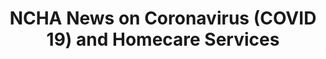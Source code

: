 ---
layout: link-post
title: NCHA News on Coronavirus (COVID 19) and Homecare Services
link: https://www.clinicalhomecare.org/news-on-coronavirus-covid-19-and-homecare-services/
category: NHS and NCHA advice and support
---